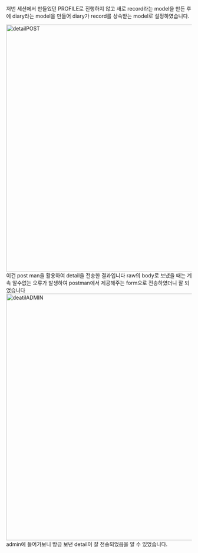 저번 세션에서 만들었던 PROFILE로 진행하지 않고 새로 record라는 model을 만든 후에 
diary라는 model을 만들어 diary가 record를 상속받는 model로 설정하였습니다.

<img width="671" alt="detailPOST" src="https://user-images.githubusercontent.com/101690974/179668397-6cb2ec41-2354-43c4-b0ea-fb00a01ff63b.PNG">
이건 post man을 활용하여 detail을 전송한 결과입니다 raw의 body로 보냈을 때는 계속 알수없는 오류가 발생하여 postman에서 제공해주는 form으로
전송하였더니 잘 되었습니다

<img width="670" alt="deatilADMIN" src="https://user-images.githubusercontent.com/101690974/179668356-167af64c-b642-4734-af39-4312497c458c.PNG">
admin에 들어가보니 방금 보낸 detail이 잘 전송되었음을 알 수 있었습니다.
